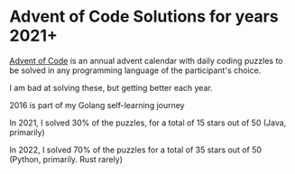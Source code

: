 # Advent of Code Solutions for years 2021+

[Advent of Code](https://adventofcode.com/) is an annual advent calendar with daily coding puzzles to be solved in any programming language of the participant's choice.

I am bad at solving these, but getting better each year.

2016 is part of my Golang self-learning journey

In 2021, I solved 30% of the puzzles, for a total of 15 stars out of 50  (Java, primarily)

In 2022, I solved 70% of the puzzles for a total of 35 stars out of 50   (Python, primarily. Rust rarely)

